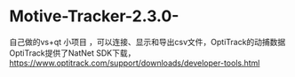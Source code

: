 # Motive-Tracker-2.3.0-
自己做的vs+qt 小项目 ，可以连接、显示和导出csv文件，OptiTrack的动捕数据
OptiTrack提供了NatNet SDK下载，https://www.optitrack.com/support/downloads/developer-tools.html


